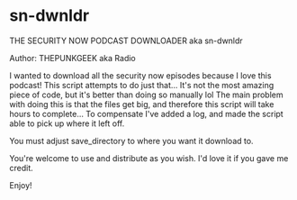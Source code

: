 # sn-dwnldr

THE SECURITY NOW PODCAST DOWNLOADER aka sn-dwnldr

 Author: THEPUNKGEEK aka Radio

 I wanted to download all the security now episodes because I love this podcast!
 This script attempts to do just that...
 It's not the most amazing piece of code, but it's better than doing so manually lol
 The main problem with doing this is that the files get big, 
 and therefore this script will take hours to complete... 
 To compensate I've added a log, and made the script able to pick up where it left off.

 You must adjust save_directory to where you want it download to.

 You're welcome to use and distribute as you wish. I'd love it if you gave me credit. 

 Enjoy! 
